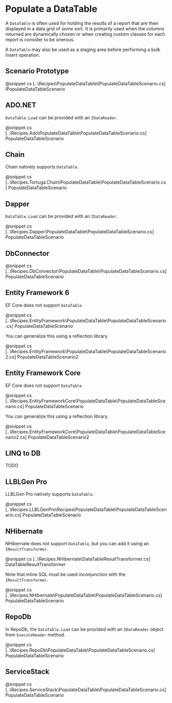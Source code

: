 ﻿# Populate a DataTable

A `DataTable` is often used for holding the results of a report that are then displayed in a data grid of some sort. It is primarily used when the columns returned are dynamically chosen or when creating custom classes for each report is consider to be onerous.

A `DataTable` may also be used as a staging area before performing a bulk insert operation. 

## Scenario Prototype

@snippet cs [..\Recipes\PopulateDataTable\IPopulateDataTableScenario.cs] IPopulateDataTableScenario

## ADO.NET

`DataTable.Load` can be provided with an `IDataReader`.

@snippet cs [..\Recipes.Ado\PopulateDataTable\PopulateDataTableScenario.cs] PopulateDataTableScenario

## Chain

Chain natively supports `DataTable`.

@snippet cs [..\Recipes.Tortuga.Chain\PopulateDataTable\PopulateDataTableScenario.cs] PopulateDataTableScenario

## Dapper

`DataTable.Load` can be provided with an `IDataReader`.

@snippet cs [..\Recipes.Dapper\PopulateDataTable\PopulateDataTableScenario.cs] PopulateDataTableScenario

## DbConnector

@snippet cs [..\Recipes.DbConnector\PopulateDataTable\PopulateDataTableScenario.cs] PopulateDataTableScenario

## Entity Framework 6

EF Core does not support `DataTable`. 

@snippet cs [..\Recipes.EntityFramework\PopulateDataTable\PopulateDataTableScenario.cs] PopulateDataTableScenario

You can generalize this using a reflection library.

@snippet cs [..\Recipes.EntityFramework\PopulateDataTable\PopulateDataTableScenario2.cs] PopulateDataTableScenario2

## Entity Framework Core

EF Core does not support `DataTable`. 

@snippet cs [..\Recipes.EntityFrameworkCore\PopulateDataTable\PopulateDataTableScenario.cs] PopulateDataTableScenario

You can generalize this using a reflection library.

@snippet cs [..\Recipes.EntityFrameworkCore\PopulateDataTable\PopulateDataTableScenario2.cs] PopulateDataTableScenario2

## LINQ to DB

TODO

## LLBLGen Pro

LLBLGen Pro natively supports `DataTable`.

@snippet cs [..\Recipes.LLBLGenPro\Recipes\PopulateDataTable\PopulateDataTableScenario.cs] PopulateDataTableScenario

## NHibernate

NHibernate does not support `DataTable`, but you can add it using an `IResultTransformer`. 

@snippet cs [..\Recipes.NHibernate\DataTableResultTransformer.cs] DataTableResultTransformer

Note that inline SQL must be used inconjunction with the `IResultTransformer`.

@snippet cs [..\Recipes.NHibernate\PopulateDataTable\PopulateDataTableScenario.cs] PopulateDataTableScenario

## RepoDb

In RepoDb, the `DataTable.Load` can be provided with an `IDataReader` object from `ExecuteReader` method.

@snippet cs [..\Recipes.RepoDb\PopulateDataTable\PopulateDataTableScenario.cs] PopulateDataTableScenario

## ServiceStack

@snippet cs [..\Recipes.ServiceStack\PopulateDataTable\PopulateDataTableScenario.cs] PopulateDataTableScenario



